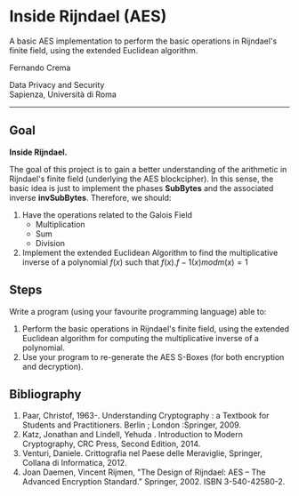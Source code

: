 # Inside Rijndael **(AES)**

A basic AES implementation to perform the basic operations in Rijndael's finite field, using the extended Euclidean algorithm.

Fernando Crema

Data Privacy and Security\
Sapienza, Università di Roma

-------
## Goal

**Inside Rijndael.**

The goal of this project is to gain a better understanding of the arithmetic in Rijndael's finite field (underlying the AES blockcipher). In this sense, the basic idea is just to implement the phases **SubBytes** and the associated inverse **invSubBytes**. Therefore, we should:

1. Have the operations related to the Galois Field
    - Multiplication
    - Sum
    - Division
1. Implement the extended Euclidean Algorithm to find the multiplicative inverse of a polynomial $f(x)$ such that $f(x) . f-1(x) mod m(x) = 1$

## Steps 

Write a program (using your favourite programming language) able to:

1. Perform the basic operations in Rijndael's finite field, using the extended Euclidean algorithm for computing the multiplicative inverse of a polynomial.
1. Use your program to re-generate the AES S-Boxes (for both encryption and decryption).

## Bibliography

1. Paar, Christof, 1963-. Understanding Cryptography : a Textbook for Students and Practitioners. Berlin ; London :Springer, 2009.
1. Katz, Jonathan and Lindell, Yehuda . Introduction to Modern Cryptography, CRC Press, Second Edition, 2014.
1. Venturi, Daniele. Crittografia nel Paese delle Meraviglie, Springer, Collana di Informatica, 2012.
1. Joan Daemen, Vincent Rijmen, "The Design of Rijndael: AES – The Advanced Encryption Standard." Springer, 2002. ISBN 3-540-42580-2.

